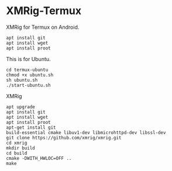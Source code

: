 # XMRig-Termux
XMRig for Termux on Android.
 
```pkg install update && upgrade
apt install git 
apt install wget 
apt install proot
```
This is for Ubuntu.

```git clone https://github.com/Neo-Oli/termux-ubuntu 
cd termux-ubuntu 
chmod +x ubuntu.sh 
sh ubuntu.sh 
./start-ubuntu.sh
```
XMRig

```apt update 
apt upgrade 
apt install git 
apt install wget 
apt install proot 
apt-get install git 
build-essential cmake libuv1-dev libmicrohttpd-dev libssl-dev 
git clone https://github.com/xmrig/xmrig.git 
cd xmrig 
mkdir build
cd build 
cmake -DWITH_HWLOC=OFF .. 
make
